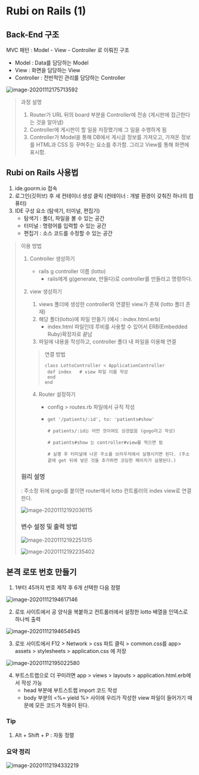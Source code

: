 # Rubi on Rails (1)



## Back-End 구조

MVC 패턴 : Model - View - Controller 로 이뤄진 구조

* Model : Data를 담당하는 Model
* View : 화면을 담당하는 View
* Controller : 전반적인 관리를 담당하는 Controller

![image-20201112175713592](C:\Users\user\AppData\Roaming\Typora\typora-user-images\image-20201112175713592.png)

> 과정 설명
>
> 1. Router가 URL 뒤의 board 부분을 Controller에 전송 (게시판에 접근한다는 것을 알아냄)
> 2. Controller에 게시판이 할 일을 저장했기에 그 일을 수행하게 됨
> 3. Controller가 Model을 통해 DB에서 게시글 정보를 가져오고, 가져온 정보를 HTML과 CSS 등 꾸며주는 요소를 추가함. 그리고 View를 통해 화면에 표시함.



## Rubi on Rails 사용법

1. ide.goorm.io 접속
2. 로그인(깃허브) 후 새 컨테이너 생성 클릭 (컨테이너 : 개발 환경이 갖춰진 하나의 컴퓨터)
3. IDE 구성 요소 (탐색기, 터미널, 편집기)
   * 탐색기 : 폴더, 파일을 볼 수 있는 공간
   * 터미널 : 명령어를 입력할 수 있는 공간
   * 편집기 : 소스 코드를 수정할 수 있는 공간



> 이용 방법
>
> 1. Controller 생성하기 
>
>    * rails g controller 이름 (lotto)
>      * rails에게 g(generate, 만들다)로 controller를 만들라고 명령하다.
>
> 2. view 생성하기
>
>    1. views 폴더에 생성한 controller와 연결된 view가 존재 (lotto 폴더 존재)
>    2. 해당 폴더(lotto)에 파일 만들기 (예시 : index.html.erb)
>       * index.html 파일인데 루비를 사용할 수 있어서 ERB(Embedded Ruby)확장자로 끝남
>    3. 파일에 내용을 작성하고, controller 폴더 내 파일을 이용해 연결
>
>    > 연결 방법
>    >
>    > ```
>    > class LottoController < ApplicationController
>    > 	def index	# view 파일 이름 작성
>    > 	end
>    > end
>    > ```
>
>    4. Router 설정하기
>
>       * config > routes.rb 파일에서 규칙 작성
>
>       * ```
>         get '/patients/:id', to: 'patients#show'
>         
>         # patients/:id는 어떤 것이여도 상관없음 (gogo라고 작성)
>         
>         # patients#show 는 controller#view를 적으면 됨
>         
>         # 실행 후 터미널에 나온 주소를 브라우저에서 실행시키면 된다. (주소 끝에 get 뒤에 넣은 것을 추가하면 코딩한 페이지가 실행된다.)
>         ```
>
>  
>
> ### 원리 설명
>
> : 주소창 뒤에 gogo를 붙이면 router에서 lotto 컨트롤러의 index view로 연결한다.
>
> ![image-20201112192036115](C:\Users\user\AppData\Roaming\Typora\typora-user-images\image-20201112192036115.png)
>
>  
>
> ### 변수 설정 및 출력 방법
>
> ![image-20201112192251315](C:\Users\user\AppData\Roaming\Typora\typora-user-images\image-20201112192251315.png)
>
> ![image-20201112192235402](C:\Users\user\AppData\Roaming\Typora\typora-user-images\image-20201112192235402.png)





## 본격 로또 번호 만들기

1. 1부터 45까지 번호 제작 후 6개 선택한 다음 정렬

![image-20201112194617146](C:\Users\user\AppData\Roaming\Typora\typora-user-images\image-20201112194617146.png)



2. 로또 사이트에서 공 양식을 복붙하고 컨트롤러에서 설정한 lotto 배열을 인덱스로 하나씩 출력

![image-20201112194654945](C:\Users\user\AppData\Roaming\Typora\typora-user-images\image-20201112194654945.png)



3. 로또 사이트에서 F12 > Network > css 파트 클릭 > common.css를 app> assets > stylesheets > application.css 에 저장

![image-20201112195022580](C:\Users\user\AppData\Roaming\Typora\typora-user-images\image-20201112195022580.png)



4. 부트스트랩으로 더 꾸미려면 app > views > layouts > application.html.erb에서 작성 가능
   * head 부분에 부트스트랩 import 코드 작성
   * body 부분의 <%= yield %> 사이에 우리가 작성한 view 파일이 들어가기 때문에 모든 코드가 적용이 된다.





### Tip

1. Alt + Shift + P : 자동 정렬





### 요약 정리

![image-20201112194332219](C:\Users\user\AppData\Roaming\Typora\typora-user-images\image-20201112194332219.png)